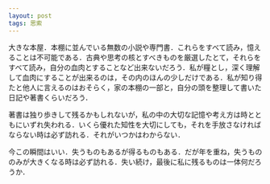```yaml
---
layout: post
tags: 思索
---
```


大きな本屋．本棚に並んでいる無数の小説や専門書．これらをすべて読み，憶えることは不可能である．古典や思考の核とすべきものを厳選したとて，それらをすべて読み，自分の血肉とすることなど出来ないだろう．私が糧とし，深く理解して血肉にすることが出来るのは，その内のほんの少しだけである．私が知り得たと他人に言えるのはおそらく，家の本棚の一部と，自分の頭を整理して書いた日記や著書くらいだろう．

著書は独り歩きして残るかもしれないが，私の中の大切な記憶や考え方は時とともにいずれ失われる．いくら優れた知性を大切にしても，それを手放さなければならない時は必ず訪れる．それがいつかはわからない．

今この瞬間はいい．失うものもあるが得るものもある．だが年を重ね，失うもののみが大きくなる時は必ず訪れる．失い続け，最後に私に残るものは一体何だろうか．